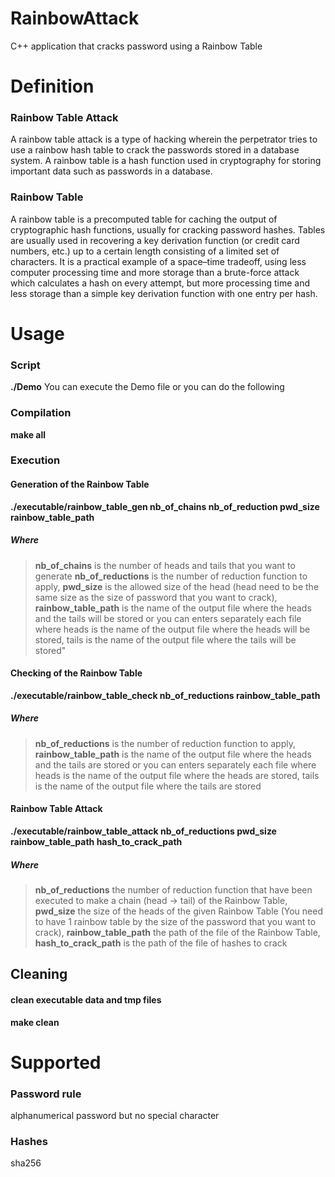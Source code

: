 # RainbowAttack
C++ application that cracks password using a Rainbow Table

# Definition

### Rainbow Table Attack
A rainbow table attack is a type of hacking wherein the perpetrator tries to use a rainbow hash table to crack the passwords stored in a database system. A rainbow table is a hash function used in cryptography for storing important data such as passwords in a database.

### Rainbow Table
A rainbow table is a precomputed table for caching the output of cryptographic hash functions, usually for cracking password hashes. Tables are usually used in recovering a key derivation function (or credit card numbers, etc.) up to a certain length consisting of a limited set of characters. It is a practical example of a space–time tradeoff, using less computer processing time and more storage than a brute-force attack which calculates a hash on every attempt, but more processing time and less storage than a simple key derivation function with one entry per hash.

# Usage

### Script
**./Demo**
You can execute the Demo file or you can do the following

### Compilation
**make all**

### Execution
#### Generation of the Rainbow Table
**./executable/rainbow_table_gen nb_of_chains nb_of_reduction pwd_size rainbow_table_path**

##### Where
>**nb_of_chains** is the number of heads and tails that you want to generate
>**nb_of_reductions** is the number of reduction function to apply,
>**pwd_size** is the allowed size of the head (head need to be the same size as the size of password that you want to crack),
>**rainbow_table_path** is the name of the output file where the heads and the tails will be stored 
>or you can enters separately each file where
>heads is the name of the output file where the heads will be stored,
>tails is the name of the output file where the tails will be stored"

#### Checking of the Rainbow Table
**./executable/rainbow_table_check nb_of_reductions rainbow_table_path**

##### Where
>**nb_of_reductions** is the number of reduction function to apply,
>**rainbow_table_path** is the name of the output file where the heads and the tails are stored 
>or you can enters separately each file where 
>heads is the name of the output file where the heads are stored,
>tails is the name of the output file where the tails are stored


#### Rainbow Table Attack
**./executable/rainbow_table_attack nb_of_reductions pwd_size rainbow_table_path hash_to_crack_path**

##### Where
>**nb_of_reductions** the number of reduction function that have been executed to make a chain (head -> tail) of the Rainbow Table, 
>**pwd_size** the size of the heads of the given Rainbow Table (You need to have 1 rainbow table by the size of the password that you want to crack),
>**rainbow_table_path** the path of the file of the Rainbow Table,
>**hash_to_crack_path** is the path of the file of hashes to crack
            
## Cleaning
#### clean executable data and tmp files 
**make clean**

# Supported
### Password rule
alphanumerical password but no special character

###  Hashes
sha256

